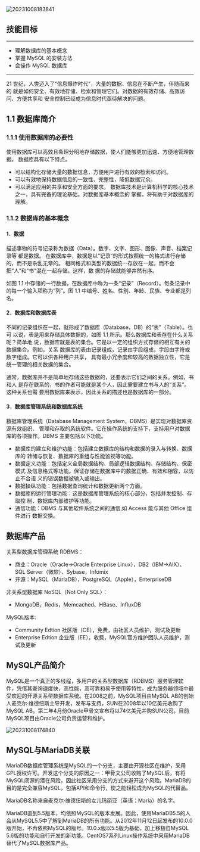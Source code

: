 
![20231008183841](https://barry-boy-1311671045.cos.ap-beijing.myqcloud.com/blog/20231008183841.png)

## **技能目标**

---
  - 理解数据库的基本概念 
  - 掌握 MySQL 的安装方法 
  - 会操作 MySQL 数据库


---
21 世纪，人类迈入了“信息爆炸时代”，大量的数据、信息在不断产生，伴随而来的 就是如何安全、有效地存储、检索和管理它们。对数据的有效存储、高效访问、方便共享和 安全控制已经成为信息时代亟待解决的问题。



## 1.1 **数据库简介**

### 1.1.1 **使用数据库的必要性**

使用数据库可以高效且条理分明地存储数据，使人们能够更加迅速、方便地管理数据。 数据库具有以下特点。

 - 可以结构化存储大量的数据信息，方便用户进行有效的检索和访问。 
 - 可以有效地保持数据信息的一致性、完整性，降低数据冗余。 
 - 可以满足应用的共享和安全方面的要求。 数据库技术是计算机科学的核心技术之一，具有完备的理论基础。对数据库基本概念的 掌握，将有助于对数据库的理解。


### 1.1.2 **数据库的基本概念**



#### 1．数据 

描述事物的符号记录称为数据（Data）。数字、文字、图形、图像、声音、档案记录等 都是数据。 在数据库中，数据是以“记录”的形式按照统一的格式进行存储的，而不是杂乱无章的。 相同格式和类型的数据统一存放在一起，而不会把“人”和“书”混在一起存储。这样，数 据的存储就能够井然有序。 

如图 1.1 中存储的一行数据，在数据库中称为一条“记录”（Record）。每条记录中 的每一个输入项称为“列”。图 1.1 中编号、姓名、性别、年龄、民族、专业都是列名。

#### 2．数据库和数据库表


不同的记录组织在一起，就形成了数据库（Database，DB）的“表”（Table）。也可 以说，表是用来存储具体数据的，如图 1.1 所示。那么数据库和表存在什么关系呢？简单地 说，数据库就是表的集合。它是以一定的组织方式存储的相互有关的数据集合。例如，关系 数据库的表由记录组成，记录由字段组成，字段由字符或数字组成。它可以供各种用户共享， 具有最小冗余度和较高的数据独立性，它是统一管理的相关数据的集合。 

通常，数据库并不是简单地存储这些数据的，还要表示它们之间的关系。例如，书和人 是存在联系的，书的作者可能就是某个人，因此需要建立书与人的“关系”。这种关系也需 要用数据库来表示，因此关系的描述也是数据库的一部分。


#### 3．数据库管理系统和数据库系统

数据库管理系统（Database Management System，DBMS）是实现对数据库资源有效组织、 管理和存取的系统软件。它在操作系统的支持下，支持用户对数据库的各项操作。DBMS 主要包括以下功能。

- 数据库的建立和维护功能：包括建立数据库的结构和数据的录入与转换、数据库的 转储与恢复、数据库的重组与性能监视等功能。
- 数据定义功能：包括定义全局数据结构、局部逻辑数据结构、存储结构、保密模式 及信息格式等功能。保证存储在数据库中的数据正确、有效和相容，以防止不合语 义的错误数据被输入或输出。
- 数据操纵功能：包括数据查询统计和数据更新两个方面。
- 数据库的运行管理功能：这是数据库管理系统的核心部分，包括并发控制、存取控 制、数据库内部维护等功能。
- 通信功能：DBMS 与其他软件系统之间的通信,如 Access 能与其他 Office 组件进行 数据交换。






























## **数据库产品**
关系型数据库管理系统 RDBMS：
- 商业：Oracle（Oracle->Oracle Enterprise Linux），DB2（IBM->AIX）、SQL Server（微软）、Sybase，Infomix
- 开源：MySQL（MariaDB），PostgreSQL（Apple），EnterpriseDB

非关系型数据库 NoSQL（Not Only SQL）：
- MongoDB，Redis，Memcached、HBase、InfluxDB

MySQL版本: 
- Community Edtion 社区版（CE），免费，由社区人员维护，测试及更新
- Enterprise Edtion 企业版（EE），收费，MySQL官方维护团队人员维护，测试及更新

## **MySQL产品简介**

MySQL是一个真正的多线程，多用户的关系型数据库（RDBMS）服务管理软件，凭借其查询速度快，高性能，高可靠和易于使用等特性，成为服务器领域中最受欢迎的开源关系型数据库系统。在2008之前，MySQL项目由MySQL AB的创始人麦克尔·维德纽斯主导开发，发布与支持，SUN在2008年以10亿美元收购了MySQL AB。第二年4月份Oracle甲骨文宣布将以74亿美元并购SUN公司。目前MySQL项目由Oracle公司负责运营和维护。

![20231008174840](https://barry-boy-1311671045.cos.ap-beijing.myqcloud.com/blog/20231008174840.png)


## **MySQL与MariaDB关联**
MariaDB数据库管理系统是MySQL的一个分支，主要由开源社区在维护，采用GPL授权许可。开发这个分支的原因之一：甲骨文公司收购了MySQL后，有将MySQL闭源的潜在风险，因此社区采用分支的方式来避开这个风险。MariaDB的目的是完全兼容MySQL，包括API和命令行，使之能轻松成为MySQL的代替品。

MariaDB名称来自麦克尔·维德纽斯的女儿玛丽亚（英语：Maria）的名字。

MariaDB直到5.5版本，均依照MySQL的版本发展。因此，使用MariaDB5.5的人会从MySQL5.5中了解到MariaDB的所有功能。从2012年11月12日起发布的10.0.0版开始，不再依照MySQL的版号。10.0.x版以5.5版为基础，加上移植自MySQL 5.6版的功能和自行开发的新功能。CentOS7系列Linux操作系统中采用MariaDB替代了MySQL数据库产品。